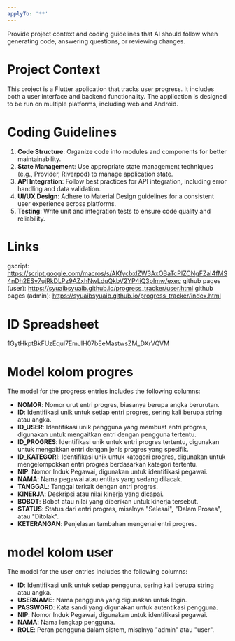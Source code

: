 ```yaml
---
applyTo: '**'
---
```

Provide project context and coding guidelines that AI should follow when generating code, answering questions, or reviewing changes.

# Project Context
This project is a Flutter application that tracks user progress. It includes both a user interface and backend functionality. The application is designed to be run on multiple platforms, including web and Android.

# Coding Guidelines
1. **Code Structure**: Organize code into modules and components for better maintainability.
2. **State Management**: Use appropriate state management techniques (e.g., Provider, Riverpod) to manage application state.
3. **API Integration**: Follow best practices for API integration, including error handling and data validation.
4. **UI/UX Design**: Adhere to Material Design guidelines for a consistent user experience across platforms.
5. **Testing**: Write unit and integration tests to ensure code quality and reliability.

# Links
gscript: https://script.google.com/macros/s/AKfycbxlZW3AxOBaTcPlZCNgFZaI4fMS4nDh2ESv7ujRkDLPz9AZxhNwLduQkbV2YP4iQ3pImw/exec
github pages (user): https://syuaibsyuaib.github.io/progress_tracker/user.html
github pages (admin): https://syuaibsyuaib.github.io/progress_tracker/index.html

# ID Spreadsheet
1GytHkptBkFUzEqul7EmJIH07bEeMastwsZM_DXrVQVM

# Model kolom progres
The model for the progress entries includes the following columns:
- **NOMOR**: Nomor urut entri progres, biasanya berupa angka berurutan.
- **ID**: Identifikasi unik untuk setiap entri progres, sering kali berupa string atau angka.
- **ID_USER**: Identifikasi unik pengguna yang membuat entri progres, digunakan untuk mengaitkan entri dengan pengguna tertentu.
- **ID_PROGRES**: Identifikasi unik untuk entri progres tertentu, digunakan untuk mengaitkan entri dengan jenis progres yang spesifik.
- **ID_KATEGORI**: Identifikasi unik untuk kategori progres, digunakan untuk mengelompokkan entri progres berdasarkan kategori tertentu.
- **NIP**: Nomor Induk Pegawai, digunakan untuk identifikasi pegawai.
- **NAMA**: Nama pegawai atau entitas yang sedang dilacak.
- **TANGGAL**: Tanggal terkait dengan entri progres.
- **KINERJA**: Deskripsi atau nilai kinerja yang dicapai.
- **BOBOT**: Bobot atau nilai yang diberikan untuk kinerja tersebut.
- **STATUS**: Status dari entri progres, misalnya "Selesai", "Dalam Proses", atau "Ditolak".
- **KETERANGAN**: Penjelasan tambahan mengenai entri progres.

# model kolom user
The model for the user entries includes the following columns:
- **ID**: Identifikasi unik untuk setiap pengguna, sering kali berupa string atau angka.
- **USERNAME**: Nama pengguna yang digunakan untuk login.
- **PASSWORD**: Kata sandi yang digunakan untuk autentikasi pengguna.
- **NIP**: Nomor Induk Pegawai, digunakan untuk identifikasi pegawai.
- **NAMA**: Nama lengkap pengguna.
- **ROLE**: Peran pengguna dalam sistem, misalnya "admin" atau "user".